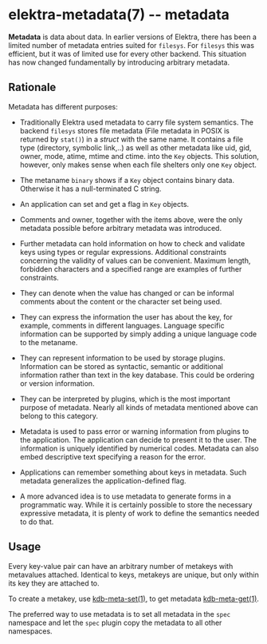 # elektra-metadata(7) -- metadata

**Metadata** is data about data. In earlier versions of Elektra, there has been a limited
number of metadata entries suited for `filesys`. For `filesys` this
was efficient, but it was of limited use for every other backend. This
situation has now changed fundamentally by introducing arbitrary metadata.

## Rationale

Metadata has different purposes:

- Traditionally Elektra used metadata to carry file system semantics.
  The backend `filesys` stores file metadata (File metadata in POSIX is
  returned by `stat()`) in a _struct_ with the same name. It contains a
  file type (directory, symbolic link,..) as well as other metadata like
  uid, gid, owner, mode, atime, mtime and ctime. into the `Key` objects.
  This solution, however, only makes sense when each file shelters only one
  `Key` object.

- The metaname `binary` shows if a `Key` object contains binary data.
  Otherwise it has a null-terminated C string.

- An application can set and get a flag in `Key` objects.

- Comments and owner, together with the items above, were the only
  metadata possible before arbitrary metadata was introduced.

- Further metadata can hold information on how to check and validate keys
  using types or regular expressions. Additional constraints concerning
  the validity of values can be convenient. Maximum length, forbidden
  characters and a specified range are examples of further constraints.

- They can denote when the value has changed or can be informal comments
  about the content or the character set being used.

- They can express the information the user has about the key, for
  example, comments in different languages. Language specific information
  can be supported by simply adding a unique language code to the metaname.

- They can represent information to be used by storage
  plugins. Information can be stored as syntactic, semantic or additional
  information rather than text in the key database. This could be ordering
  or version information.

- They can be interpreted by plugins, which is the most important
  purpose of metadata. Nearly all kinds of metadata mentioned above can
  belong to this category.

- Metadata is used to pass error or warning information from plugins to
  the application. The application can decide to present it to the user. The
  information is uniquely identified by numerical codes. Metadata can
  also embed descriptive text specifying a reason for the error.

- Applications can remember something about keys in metadata.
  Such metadata generalizes the application-defined flag.

- A more advanced idea is to use metadata to generate forms in a
  programmatic way. While it is certainly possible to store the necessary
  expressive metadata, it is plenty of work to define the semantics needed
  to do that.

## Usage

Every key-value pair can have an arbitrary number of metakeys
with metavalues attached. Identical to keys, metakeys are
unique, but only within its key they are attached to.

To create a metakey, use [kdb-meta-set(1)](kdb-meta-set.md),
to get metadata [kdb-meta-get(1)](kdb-meta-get.md).

The preferred way to use metadata is to set all metadata
in the `spec` namespace and let the `spec` plugin copy
the metadata to all other namespaces.
